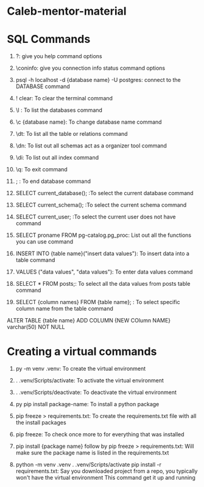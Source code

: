 <!-- extra resources: https://www.geeksforgeeks.org/dsa-tutorial-learn-data-structures-and-algorithms/ -->

# Caleb-mentor-material

# SQL Commands

1. \?: give you help command options
2. \coninfo: give you connection info status command options
3. psql -h localhost -d {database name} -U postgres: connect to the DATABASE command

4. \! clear: To clear the terminal command
5. \l : To list the databases command
6. \c {database name}: To change database name command
7. \dt: To list all the table or relations command
8. \dn: To list out all schemas act as a organizer tool command
9. \di: To list out all index command
10. \q: To exit command
11. ; : To end database command
12. SELECT current_database(); :To select the current database command
13. SELECT current_schema(); :To select the current schema command
14. SELECT current_user; :To select the current user does not have command
15. SELECT proname FROM pg-catalog.pg_proc: List out all the functions you can use command
16. INSERT INTO {table name}("insert data values"): To insert data into a table command
17. VALUES ("data values", "data values"): To enter data values command
18. SELECT \* FROM posts;: To select all the data values from posts table command
19. SELECT {column names} FROM {table name}; : To select specific column name from the table command

ALTER TABLE {table name}
ADD COLUMN {NEW COlumn NAME} varchar(50) NOT NULL

# Creating a virtual commands

1. py -m venv .venv: To create the virtual environment
2. . .venv/Scripts/activate: To activate the virtual environment
3. . .venv/Scripts/deactivate: To deactivate the virtual environment
4. py pip install package-name: To install a python package
5. pip freeze > requirements.txt: To create the requirements.txt file with all the install packages
6. pip freeze: To check once more to for everything that was installed
7. pip install {package name} follow by pip freeze > requirements.txt: Will make sure the package name is listed in the requirements.txt

8. python -m venv .venv
   . .venv/Scripts/activate
   pip install -r requirements.txt: Say you downloaded project from a repo, you typically won't have the virtual environment This command get it up and running

